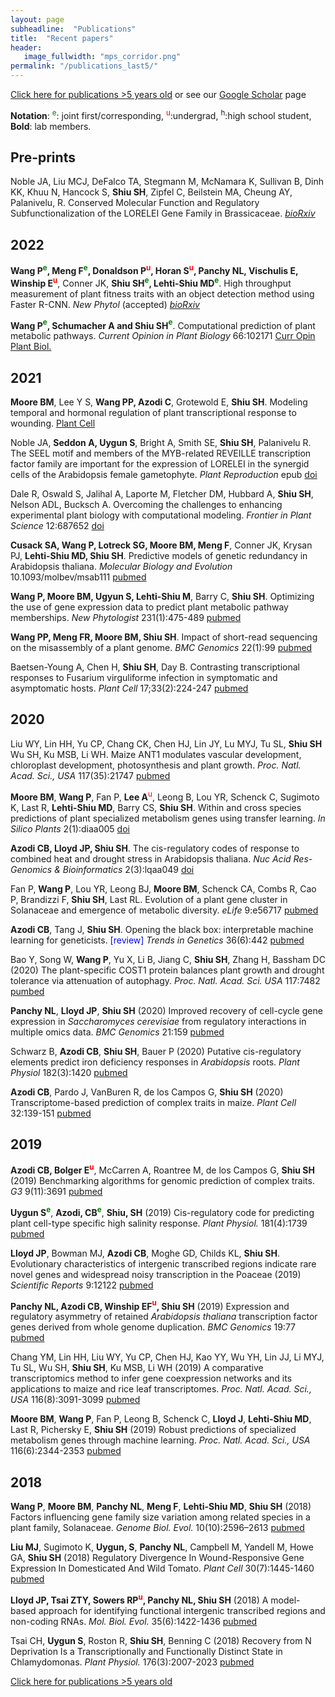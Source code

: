 ```yaml
---
layout: page
subheadline:  "Publications"
title:  "Recent papers"
header:
   image_fullwidth: "mps_corridor.png"
permalink: "/publications_last5/"
---
```


[Click here for publications >5 years old](https://shiulab.github.io/publications_older/) or see our [Google Scholar](https://scholar.google.com/citations?user=q8qVi6sAAAAJ&hl=en) page

__Notation__: <font color="green"><sup>e</sup></font>: joint first/corresponding, <font color="red"><sup>u</sup></font>:undergrad, <sup>h</sup>:high school student, __Bold__: lab members.

## Pre-prints

Noble JA, Liu MCJ, DeFalco TA, Stegmann M, McNamara K, Sullivan B, Dinh KK, Khuu N, Hancock S, __Shiu SH__, Zipfel C, Beilstein MA, Cheung AY, Palanivelu, R. Conserved Molecular Function and Regulatory Subfunctionalization of the LORELEI Gene Family in Brassicaceae. *[bioRxiv](https://www.biorxiv.org/content/10.1101/2020.04.27.062893v1)*

## 2022

**Wang P<font color="green"><sup>e</sup></font>, Meng F<font color="green"><sup>e</sup></font>, Donaldson P<font color="red"><sup>u</sup></font>, Horan S<font color="red"><sup>u</sup></font>, Panchy  NL, Vischulis E, Winship E<font color="red"><sup>u</sup></font>**, Conner JK, **Shiu SH<font color="green"><sup>e</sup></font>, Lehti-Shiu MD<font color="green"><sup>e</sup></font>**. High throughput measurement of plant fitness traits with an object detection method using Faster R-CNN. *New Phytol* (accepted) *[bioRxiv](https://doi.org/10.1101/2021.07.01.450758)*

**Wang P<font color="green"><sup>e</sup></font>, Schumacher A and Shiu SH<font color="green"><sup>e</sup></font>**. Computational prediction of plant metabolic pathways. *Current Opinion in Plant Biology* 66:102171 [Curr Opin Plant Biol.](https://authors.elsevier.com/a/1eStU4tPF3mLW6)

## 2021

__Moore BM__, Lee Y S, __Wang PP, Azodi C__, Grotewold E, __Shiu SH__. Modeling temporal and hormonal regulation of plant transcriptional response to wounding. [Plant Cell](https://academic.oup.com/plcell/advance-article/doi/10.1093/plcell/koab287/6448773?login=true)

Noble JA, __Seddon A, Uygun S__, Bright A, Smith SE, __Shiu SH__, Palanivelu R. The SEEL motif and members of the MYB-related REVEILLE transcription factor family are important for the expression of LORELEI in the synergid cells of the Arabidopsis female gametophyte. *Plant Reproduction* epub [doi](https:/doi.org/10.1007/s00497-021-00432-1) 

Dale R, Oswald S, Jalihal A, Laporte M, Fletcher DM, Hubbard A, __Shiu SH__, Nelson ADL, Bucksch A. Overcoming the challenges to enhancing experimental plant biology with computational modeling. *Frontier in Plant Science* 12:687652 [doi](https://doi.org/10.3389/fpls.2021.687652)

**Cusack SA, Wang P, Lotreck SG, Moore BM, Meng F**, Conner JK, Krysan PJ, **Lehti-Shiu MD, Shiu SH**. Predictive models of genetic redundancy in Arabidopsis thaliana. *Molecular Biology and Evolution* 10.1093/molbev/msab111 [pubmed](https://pubmed.ncbi.nlm.nih.gov/33871641/)

**Wang P, Moore BM, Ugyun S, Lehti-Shiu M**, Barry C, **Shiu SH**. 	Optimizing the use of gene expression data to predict plant metabolic pathway memberships. *New Phytologist* 231(1):475-489 [pubmed](https://pubmed.ncbi.nlm.nih.gov/33749860/)

**Wang PP, Meng FR, Moore BM, Shiu SH**. Impact of short-read sequencing on the misassembly of a plant genome. *BMC Genomics* 22(1):99 [pubmed](https://pubmed.ncbi.nlm.nih.gov/33530937/)

Baetsen-Young A, Chen H, **Shiu SH**, Day B. Contrasting transcriptional responses to Fusarium virguliforme infection in symptomatic and asymptomatic hosts. *Plant Cell* 17;33(2):224-247 [pubmed](https://pubmed.ncbi.nlm.nih.gov/33681966/)

## 2020

Liu WY, Lin HH, Yu CP, Chang CK, Chen HJ, Lin JY, Lu MYJ, Tu SL, **Shiu SH** Wu SH, Ku MSB, Li WH. Maize ANT1 modulates vascular development, chloroplast development, photosynthesis and plant growth. *Proc. Natl. Acad. Sci., USA* 117(35):21747 [pubmed](https://pubmed.ncbi.nlm.nih.gov/32817425/)

**Moore BM**, **Wang P**, Fan P, **Lee A**<font color="red"><sup>u</sup></font>, Leong B, Lou YR, Schenck C, Sugimoto K, Last R, **Lehti-Shiu MD**, Barry CS, **Shiu SH**. Within and cross species predictions of plant specialized metabolism genes using transfer learning. *In Silico Plants* 2(1):diaa005 [doi](https://doi.org/10.1093/insilicoplants/diaa005)

**Azodi CB, Lloyd JP, Shiu SH**. The cis-regulatory codes of response to combined heat and drought stress in Arabidopsis thaliana. *Nuc Acid Res-Genomics & Bioinformatics* 2(3):lqaa049 [doi](https://doi-org.proxy2.cl.msu.edu/10.1093/nargab/lqaa049)

Fan P, **Wang P**, Lou YR, Leong BJ, **Moore BM**, Schenck CA, Combs R, Cao P, Brandizzi F, **Shiu SH**, Last RL. Evolution of a plant gene cluster in Solanaceae and emergence of metabolic diversity. *eLife* 9:e56717 [pubmed](https://pubmed.ncbi.nlm.nih.gov/32613943/)

**Azodi CB**, Tang J, **Shiu SH**. Opening the black box: interpretable machine learning for geneticists. <font color="blue">[review]</font> *Trends in Genetics* 36(6):442 [pubmed](https://pubmed.ncbi.nlm.nih.gov/32396837/)

Bao Y, Song W, **Wang P**, Yu X, Li B, Jiang C, **Shiu SH**, Zhang H, Bassham DC (2020) The plant-specific COST1 protein balances plant growth and drought tolerance via attenuation of autophagy. *Proc. Natl. Acad. Sci. USA* 117:7482 [pumbed](https://pubmed.ncbi.nlm.nih.gov/32170020)

**Panchy NL**, **Lloyd JP**, **Shiu SH** (2020) Improved recovery of cell-cycle gene expression in *Saccharomyces cerevisiae* from regulatory interactions in multiple omics data. *BMC Genomics* 21:159 [pubmed](https://pubmed.ncbi.nlm.nih.gov/32054475)

Schwarz B, **Azodi CB**, **Shiu SH**, Bauer P  (2020) Putative cis-regulatory elements predict iron deficiency responses in *Arabidopsis* roots. *Plant Physiol* 182(3):1420 [pubmed](https://pubmed.ncbi.nlm.nih.gov/31937681)

**Azodi CB**, Pardo J, VanBuren R, de los Campos G, **Shiu SH** (2020) Transcriptome-based prediction of complex traits in maize. *Plant Cell* 32:139-151 [pubmed](https://www.ncbi.nlm.nih.gov/pubmed/31641024)

## 2019

**Azodi CB, Bolger E<font color="red"><sup>u</sup></font>**, McCarren A, Roantree M, de los Campos G, **Shiu SH** (2019) Benchmarking algorithms for genomic prediction of complex traits. *G3* 9(11):3691 [pubmed](https://www.ncbi.nlm.nih.gov/pubmed/31533955)

**Uygun S<font color="green"><sup>e</sup></font>**, **Azodi, CB<font color="green"><sup>e</sup></font>**, **Shiu, SH** (2019) Cis-regulatory code for predicting plant cell-type specific high salinity response. *Plant Physiol.* 181(4):1739 [pubmed](https://www.ncbi.nlm.nih.gov/pubmed/31551359)

**Lloyd JP**, Bowman MJ, **Azodi CB**, Moghe GD, Childs KL, **Shiu SH**. Evolutionary characteristics of intergenic transcribed regions indicate rare novel genes and widespread noisy transcription in the Poaceae (2019) *Scientific Reports* 9:12122 [pubmed](https://www.ncbi.nlm.nih.gov/pubmed/31431676)

**Panchy NL, Azodi CB, Winship EF<font color="red"><sup>u</sup></font>, Shiu SH** (2019) Expression and regulatory asymmetry of retained *Arabidopsis thaliana* transcription factor genes derived from whole genome duplication. *BMC Genomics* 19:77 [pubmed](https://www.ncbi.nlm.nih.gov/pubmed/30866803)

Chang YM, Lin HH, Liu WY, Yu CP, Chen HJ, Kao YY, Wu YH, Lin JJ, Li MYJ, Tu SL, Wu SH, **Shiu SH**, Ku MSB, Li WH (2019) A comparative transcriptomics method to infer gene coexpression networks and its applications to maize and rice leaf transcriptomes. *Proc. Natl. Acad. Sci., USA* 116(8):3091-3099 [pubmed](https://www.ncbi.nlm.nih.gov/pubmed/30718437)

**Moore BM**, **Wang P**, Fan P, Leong B, Schenck C, **Lloyd J**, **Lehti-Shiu MD**, Last R, Pichersky E, **Shiu SH** (2019) Robust predictions of specialized metabolism genes through machine learning. *Proc. Natl. Acad. Sci., USA* 116(6):2344-2353 [pubmed](https://www.ncbi.nlm.nih.gov/pubmed/30674669)

## 2018

**Wang P**, **Moore BM**, **Panchy NL**, **Meng F**, **Lehti-Shiu MD**, **Shiu SH** (2018) Factors influencing gene family size variation among related species in a plant family, Solanaceae. *Genome Biol. Evol.* 10(10):2596–2613 [pubmed](https://pubmed.ncbi.nlm.nih.gov/30239695/)

**Liu MJ**, Sugimoto K, **Uygun, S**, **Panchy NL**, Campbell M, Yandell M, Howe GA, **Shiu SH** (2018) Regulatory Divergence In Wound-Responsive Gene Expression In Domesticated And Wild Tomato. *Plant Cell* 30(7):1445-1460 [pubmed](https://www.ncbi.nlm.nih.gov/pubmed/29743197)

**Lloyd JP, Tsai ZTY, Sowers RP<font color="red"><sup>u</sup></font>, Panchy NL, Shiu SH** (2018) A model-based approach for identifying functional intergenic transcribed regions and non-coding RNAs. *Mol. Biol. Evol.* 35(6):1422-1436 [pubmed](https://www.ncbi.nlm.nih.gov/pubmed/29554332)

Tsai CH, **Uygun S**, Roston R, **Shiu SH**, Benning C (2018) Recovery from N Deprivation Is a Transcriptionally and Functionally Distinct State in Chlamydomonas. *Plant Physiol.* 176(3):2007-2023 [pubmed](https://www.ncbi.nlm.nih.gov/pubmed/29288234) 


[Click here for publications >5 years old](https://shiulab.github.io/publications_older/)




